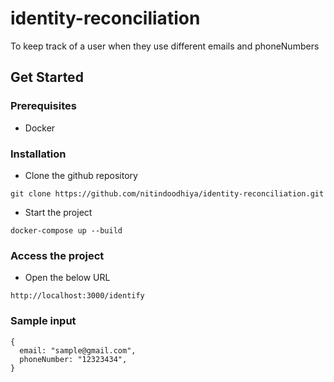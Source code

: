 # identity-reconciliation
To keep track of a user when they use different emails and phoneNumbers

## Get Started

### Prerequisites
- Docker

### Installation
- Clone the github repository
```
git clone https://github.com/nitindoodhiya/identity-reconciliation.git
```
- Start the project
```
docker-compose up --build
```

### Access the project
- Open the below URL
```
http://localhost:3000/identify
```
### Sample input
```
{
  email: "sample@gmail.com",
  phoneNumber: "12323434",
}
